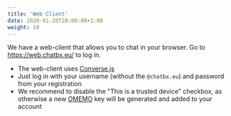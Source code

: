 ```yaml
---
title: 'Web Client'
date: 2020-01-20T20:00:00+1:00
weight: 10
---
```


We have a web-client that allows you to chat in your browser. Go to https://web.chatbx.eu/ to log in.

* The web-client uses [Converse.js](https://conversejs.org/)
* Just log in with your username (without the `@chatbx.eu`) and password from your registration
* We recommend to disable the "This is a trusted device" checkbox, as otherwise a new [OMEMO](/documentation/omemo/) key will be generated and added to your account
